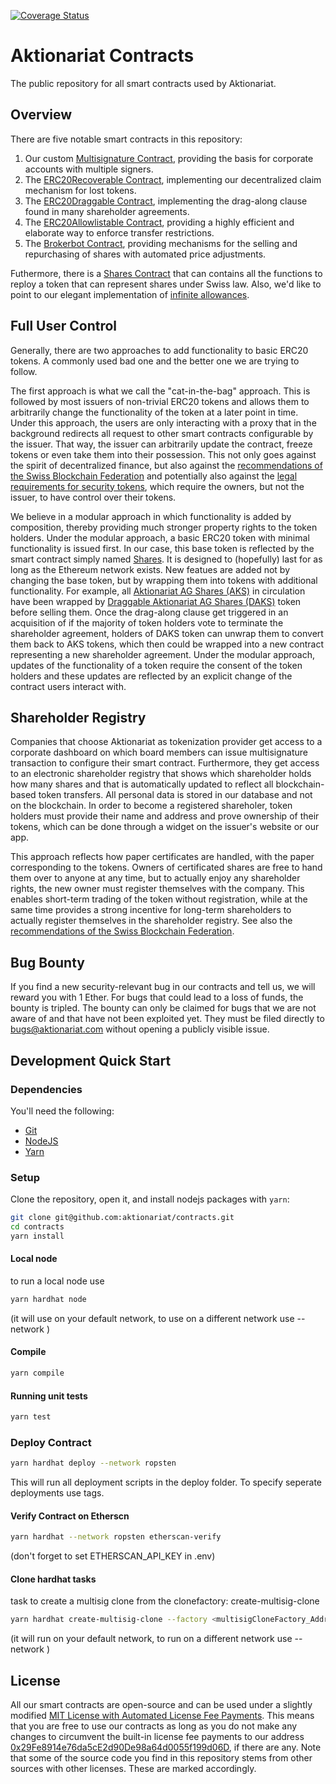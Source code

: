[![Coverage Status](https://coveralls.io/repos/github/aktionariat/contracts/badge.svg?branch=master)](https://coveralls.io/github/aktionariat/contracts?branch=master)

# Aktionariat Contracts

The public repository for all smart contracts used by Aktionariat.

## Overview

There are five notable smart contracts in this repository:
1. Our custom [Multisignature Contract](doc/multisig.md), providing the basis for corporate accounts with multiple signers.
2. The [ERC20Recoverable Contract](doc/recoverable.md), implementing our decentralized claim mechanism for lost tokens.
3. The [ERC20Draggable Contract](doc/draggable.md), implementing the drag-along clause found in many shareholder agreements.
4. The [ERC20Allowlistable Contract](doc/allowlist.md), providing a highly efficient and elaborate way to enforce transfer restrictions.
5. The [Brokerbot Contract](doc/market.md), providing mechanisms for the selling and repurchasing of shares with automated price adjustments.

Futhermore, there is a [Shares Contract](doc/shares.md) that can contains all the functions to reploy a token that can represent shares under Swiss law. Also, we'd like to point to our elegant implementation of [infinite allowances](doc/infiniteallowance.md).

## Full User Control

Generally, there are two approaches to add functionality to basic ERC20 tokens. A commonly used bad one and the better one we are trying to follow.

The first approach is what we call the "cat-in-the-bag" approach. This is followed by most issuers of non-trivial ERC20 tokens and allows them to arbitrarily change the functionality of the token at a later point in time. Under this approach, the users are only interacting with a proxy that in the background redirects all request to other smart contracts configurable by the issuer. That way, the issuer can arbitrarily update the contract, freeze tokens or even take them into their possession. This not only goes against the spirit of decentralized finance, but also against the [recommendations of the Swiss Blockchain Federation](https://blockchainfederation.ch/wp-content/uploads/2021/10/SBF-2021-01-Ledger_Based_Securities_2021-10-12.pdf) and potentially also against the [legal requirements for security tokens](https://www.fedlex.admin.ch/eli/cc/27/317_321_377/de#art_973_d), which require the owners, but not the issuer, to have control over their tokens.

We believe in a modular approach in which functionality is added by composition, thereby providing much stronger property rights to the token holders. Under the modular approach, a basic ERC20 token with minimal functionality is issued first. In our case, this base token is reflected by the smart contract simply named [Shares](src/Shares.sol). It is designed to (hopefully) last for as long as the Ethereum network exists. New featues are added not by changing the base token, but by wrapping them into tokens with additional functionality. For example, all [Aktionariat AG Shares (AKS)](https://etherscan.io/token/0xcB58EC733Ab0d96216B048bf7C3209d6c184D7c3) in circulation have been wrapped by [Draggable Aktionariat AG Shares (DAKS)](https://etherscan.io/token/0x6f38e0f1a73c96cB3f42598613EA3474F09cB200) token before selling them. Once the drag-along clause get triggered in an acquisition of if the majority of token holders vote to terminate the shareholder agreement, holders of DAKS token can unwrap them to convert them back to AKS tokens, which then could be wrapped into a new contract representing a new shareholder agreement. Under the modular approach, updates of the functionality of a token require the consent of the token holders and these updates are reflected by an explicit change of the contract users interact with.

## Shareholder Registry

Companies that choose Aktionariat as tokenization provider get access to a corporate dashboard on which board members can issue multisignature transaction to configure their smart contract. Furthermore, they get access to an electronic shareholder registry that shows which shareholder holds how many shares and that is automatically updated to reflect all blockchain-based token transfers. All personal data is stored in our database and not on the blockchain. In order to become a registered shareholer, token holders must provide their name and address and prove ownership of their tokens, which can be done through a widget on the issuer's website or our app.

This approach reflects how paper certificates are handled, with the paper corresponding to the tokens. Owners of certificated shares are free to hand them over to anyone at any time, but to actually enjoy any shareholder rights, the new owner must register themselves with the company. This enables short-term trading of the token without registration, while at the same time provides a strong incentive for long-term shareholders to actually register themselves in the shareholder registry. See also the [recommendations of the Swiss Blockchain Federation](https://blockchainfederation.ch/wp-content/uploads/2021/10/SBF-2021-01-Ledger_Based_Securities_2021-10-12.pdf).

## Bug Bounty

If you find a new security-relevant bug in our contracts and tell us, we will reward you with 1 Ether. For bugs that could lead to a loss of funds, the bounty is tripled. The bounty can only be claimed for bugs that we are not aware of and that have not been exploited yet. They must be filed directly to bugs@aktionariat.com without opening a publicly visible issue.

## Development Quick Start

### Dependencies

You'll need the following:

* [Git](https://git-scm.com/downloads)
* [NodeJS](https://nodejs.org/en/download/)
* [Yarn](https://classic.yarnpkg.com/en/docs/install)

### Setup

Clone the repository, open it, and install nodejs packages with `yarn`:

```bash
git clone git@github.com:aktionariat/contracts.git
cd contracts
yarn install
```

#### Local node
to run a local node use
```bash
yarn hardhat node
```
(it will use on your default network, to use on a different network use --network <name>)

#### Compile

```bash
yarn compile
```

#### Running unit tests

```bash
yarn test
```

### Deploy Contract

```bash
yarn hardhat deploy --network ropsten
```
This will run all deployment scripts in the deploy folder. To specify seperate deployments use tags.

#### Verify Contract on Etherscn

```bash
yarn hardhat --network ropsten etherscan-verify
```

(don't forget to set ETHERSCAN_API_KEY in .env)

#### Clone hardhat tasks
task to create a multisig clone from the clonefactory: create-multisig-clone

```bash
yarn hardhat create-multisig-clone --factory <multisigCloneFactory_Address> --owner <address> --salt <string_which_gets_formated_in_byte32>
```
(it will run on your default network, to run on a different network use --network <name>)

## License

All our smart contracts are open-source and can be used under a slightly modified [MIT License with Automated License Fee Payments](LICENSE). This means that you are free to use our contracts as long as you do not make any changes to circumvent the built-in license fee payments to our address [0x29Fe8914e76da5cE2d90De98a64d0055f199d06D](https://etherscan.io/address/0x29fe8914e76da5ce2d90de98a64d0055f199d06d), if there are any. Note that some of the source code you find in this repository stems from other sources with other licenses. These are marked accordingly.
